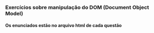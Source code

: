 ### Exercícios sobre manipulação do DOM (Document Object Model)
#### Os enunciados estão no arquivo html de cada questão
